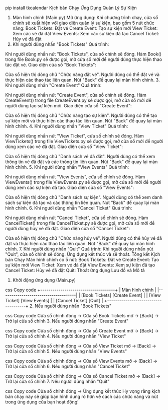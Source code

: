 pip install tkcalendar
Kịch bản Chạy Ứng Dụng Quản Lý Sự Kiện
1. Màn hình chính (Main.py)
Mở ứng dụng: Khi chương trình chạy, cửa sổ chính sẽ xuất hiện với giao diện quản lý sự kiện, bao gồm 5 nút chức năng:
Book Tickets: Đặt vé
Create Event: Tạo sự kiện mới
View Ticket: Xem các vé đã đặt
View Events: Xem các sự kiện đã tạo
Cancel Ticket: Hủy vé đã đặt
2. Khi người dùng nhấn "Book Tickets"
Quá trình:

Khi người dùng nhấn nút "Book Tickets", cửa sổ chính sẽ đóng.
Hàm Book() trong file Book.py sẽ được gọi, mở cửa sổ mới để người dùng thực hiện thao tác đặt vé.
Giao diện cửa sổ "Book Tickets":

Cửa sổ hiện thị dòng chữ "Chức năng đặt vé".
Người dùng có thể đặt vé và thực hiện các thao tác liên quan.
Nút "Back" để quay lại màn hình chính.
3. Khi người dùng nhấn "Create Event"
Quá trình:

Khi người dùng nhấn nút "Create Event", cửa sổ chính sẽ đóng.
Hàm CreateEvent() trong file CreateEvent.py sẽ được gọi, mở cửa sổ mới để người dùng tạo sự kiện mới.
Giao diện cửa sổ "Create Event":

Cửa sổ hiện thị dòng chữ "Chức năng tạo sự kiện".
Người dùng có thể tạo sự kiện mới và thực hiện các thao tác liên quan.
Nút "Back" để quay lại màn hình chính.
4. Khi người dùng nhấn "View Ticket"
Quá trình:

Khi người dùng nhấn nút "View Ticket", cửa sổ chính sẽ đóng.
Hàm ViewTickets() trong file ViewTickets.py sẽ được gọi, mở cửa sổ mới để người dùng xem các vé đã đặt.
Giao diện cửa sổ "View Ticket":

Cửa sổ hiện thị dòng chữ "Danh sách vé đã đặt".
Người dùng có thể xem thông tin vé đã đặt và các thông tin liên quan.
Nút "Back" để quay lại màn hình chính.
5. Khi người dùng nhấn "View Events"
Quá trình:

Khi người dùng nhấn nút "View Events", cửa sổ chính sẽ đóng.
Hàm ViewEvents() trong file ViewEvents.py sẽ được gọi, mở cửa sổ mới để người dùng xem các sự kiện đã tạo.
Giao diện cửa sổ "View Events":

Cửa sổ hiện thị dòng chữ "Danh sách sự kiện".
Người dùng có thể xem danh sách sự kiện đã tạo và các thông tin liên quan.
Nút "Back" để quay lại màn hình chính.
6. Khi người dùng nhấn "Cancel Ticket"
Quá trình:

Khi người dùng nhấn nút "Cancel Ticket", cửa sổ chính sẽ đóng.
Hàm CancelTicket() trong file CancelTicket.py sẽ được gọi, mở cửa sổ mới để người dùng hủy vé đã đặt.
Giao diện cửa sổ "Cancel Ticket":

Cửa sổ hiện thị dòng chữ "Chức năng hủy vé".
Người dùng có thể hủy vé đã đặt và thực hiện các thao tác liên quan.
Nút "Back" để quay lại màn hình chính.
7. Khi người dùng nhấn "Quit"
Quá trình:
Khi người dùng nhấn nút "Quit", cửa sổ chính sẽ đóng.
Ứng dụng kết thúc và sẽ thoát.
Tổng kết Kịch bản Chạy
Màn hình chính có 5 nút:
Book Tickets: Đặt vé
Create Event: Tạo sự kiện mới
View Ticket: Xem vé đã đặt
View Events: Xem sự kiện đã tạo
Cancel Ticket: Hủy vé đã đặt
Quit: Thoát ứng dụng
Lưu đồ và Mô tả
1. Khởi động ứng dụng (Main.py)

css
Copy code
+-------------------------------------+
|             Màn hình chính          |
|-------------------------------------|
| [Book Tickets] [Create Event]       |
| [View Ticket]   [View Events]       |
| [Cancel Ticket] [Quit]              |
+-------------------------------------+
2. Nếu người dùng nhấn "Book Tickets"

css
Copy code
Cửa sổ chính đóng → Cửa sổ Book Tickets mở → [Back] → Trở lại cửa sổ chính
3. Nếu người dùng nhấn "Create Event"

css
Copy code
Cửa sổ chính đóng → Cửa sổ Create Event mở → [Back] → Trở lại cửa sổ chính
4. Nếu người dùng nhấn "View Ticket"

css
Copy code
Cửa sổ chính đóng → Cửa sổ View Ticket mở → [Back] → Trở lại cửa sổ chính
5. Nếu người dùng nhấn "View Events"

css
Copy code
Cửa sổ chính đóng → Cửa sổ View Events mở → [Back] → Trở lại cửa sổ chính
6. Nếu người dùng nhấn "Cancel Ticket"

css
Copy code
Cửa sổ chính đóng → Cửa sổ Cancel Ticket mở → [Back] → Trở lại cửa sổ chính
7. Nếu người dùng nhấn "Quit"

css
Copy code
Cửa sổ chính đóng → Ứng dụng kết thúc
Hy vọng rằng kịch bản chạy này sẽ giúp bạn hình dung rõ hơn về cách các chức năng và nút trong ứng dụng của bạn hoạt động!






